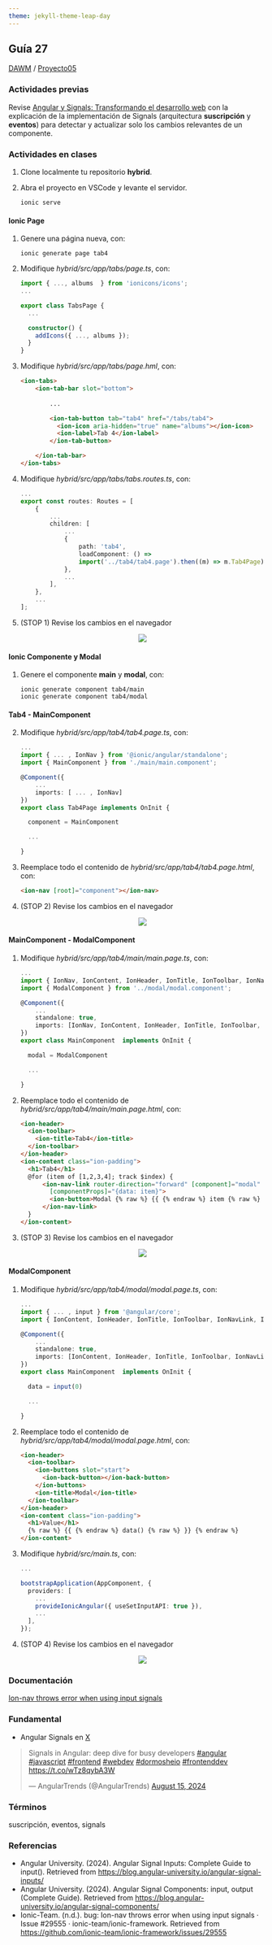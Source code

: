 ```yaml
---
theme: jekyll-theme-leap-day
---
```


## Guía 27

[DAWM](/DAWM/) / [Proyecto05](/DAWM/proyectos/2024/proyecto05)

### Actividades previas

Revise [Angular y Signals: Transformando el desarrollo web](https://www.viewnext.com/angular-y-signals-transformando-el-desarrollo-web/) con la explicación de la implementación de Signals (arquitectura **suscripción** y **eventos**) para detectar y actualizar solo los cambios relevantes de un componente. 

### Actividades en clases

1. Clone localmente tu repositorio **hybrid**.
2. Abra el proyecto en VSCode y levante el servidor.
	
	```command
	ionic serve
	```

#### Ionic Page

1. Genere una página nueva, con:

	```command
	ionic generate page tab4
	```

2. Modifique _hybrid/src/app/tabs/page.ts_, con:

	```typescript
	import { ..., albums  } from 'ionicons/icons';
	...

	export class TabsPage {
	  ...

	  constructor() {
	    addIcons({ ..., albums });
	  }
	}
	```

2. Modifique _hybrid/src/app/tabs/page.hml_, con:

	```html
	<ion-tabs>
		<ion-tab-bar slot="bottom">
			
			...

			<ion-tab-button tab="tab4" href="/tabs/tab4">
		      <ion-icon aria-hidden="true" name="albums"></ion-icon>
		      <ion-label>Tab 4</ion-label>
		    </ion-tab-button>

	  	</ion-tab-bar>
	</ion-tabs>
	```

3. Modifique _hybrid/src/app/tabs/tabs.routes.ts_, con:

	```typescript
	...
	export const routes: Routes = [
		{
			...
			children: [
				...
				{
					path: 'tab4',
					loadComponent: () =>
					import('../tab4/tab4.page').then((m) => m.Tab4Page),
				},
				...
			],
		},
		...
	];
	```

4. (STOP 1) Revise los cambios en el navegador

    <div align="center">
      <img src="imagenes/ionic_tab4.jpg">
    </div>


#### Ionic Componente y Modal

1. Genere el componente **main** y **modal**, con:

	```command
	ionic generate component tab4/main 
	ionic generate component tab4/modal
	```

#### Tab4 - MainComponent

2. Modifique _hybrid/src/app/tab4/tab4.page.ts_, con:

	```typescript
	...
	import { ... , IonNav } from '@ionic/angular/standalone';
	import { MainComponent } from './main/main.component';
	
	@Component({
		...
		imports: [ ... , IonNav] 
	})
	export class Tab4Page implements OnInit {

	  component = MainComponent

	  ...
	
	}
	```

3. Reemplace todo el contenido de _hybrid/src/app/tab4/tab4.page.html_, con:

	```html
	<ion-nav [root]="component"></ion-nav>
	```

4. (STOP 2) Revise los cambios en el navegador

    <div align="center">
      <img src="imagenes/ionic_maincomponent.jpg">
    </div>


#### MainComponent - ModalComponent

1. Modifique _hybrid/src/app/tab4/main/main.page.ts_, con:

	```typescript
	...
	import { IonNav, IonContent, IonHeader, IonTitle, IonToolbar, IonNavLink, IonButton, IonButtons, IonBackButton } from '@ionic/angular/standalone';
	import { ModalComponent } from '../modal/modal.component';
	
	@Component({
		...
		standalone: true,
		imports: [IonNav, IonContent, IonHeader, IonTitle, IonToolbar, IonNavLink, IonButton, IonButtons, IonBackButton]
	})
	export class MainComponent  implements OnInit {

	  modal = ModalComponent

	  ...
	
	}
	```

2. Reemplace todo el contenido de _hybrid/src/app/tab4/main/main.page.html_, con:

	```html
	<ion-header>
	  <ion-toolbar>
	    <ion-title>Tab4</ion-title>
	  </ion-toolbar>
	</ion-header>
	<ion-content class="ion-padding">
	  <h1>Tab4</h1>
	  @for (item of [1,2,3,4]; track $index) {
		  <ion-nav-link router-direction="forward" [component]="modal"
		    [componentProps]="{data: item}">
		    <ion-button>Modal {% raw %} {{ {% endraw %} item {% raw %} }} {% endraw %}</ion-button>
		  </ion-nav-link>
	  }
	</ion-content>
	```

3. (STOP 3) Revise los cambios en el navegador

    <div align="center">
      <img src="imagenes/ionic_buttons.jpg">
    </div>

#### ModalComponent

1. Modifique _hybrid/src/app/tab4/modal/modal.page.ts_, con:

	```typescript
	...
	import { ... , input } from '@angular/core';
	import { IonContent, IonHeader, IonTitle, IonToolbar, IonNavLink, IonButton, IonButtons, IonBackButton } from '@ionic/angular/standalone';
	
	@Component({
		...
		standalone: true,
		imports: [IonContent, IonHeader, IonTitle, IonToolbar, IonNavLink, IonButton, IonButtons, IonBackButton],
	})
	export class MainComponent  implements OnInit {

	  data = input(0)

	  ...
	
	}
	```

2. Reemplace todo el contenido de _hybrid/src/app/tab4/modal/modal.page.html_, con:

	```html
	<ion-header>
	  <ion-toolbar>
	    <ion-buttons slot="start">
	      <ion-back-button></ion-back-button>
	    </ion-buttons>
	    <ion-title>Modal</ion-title>
	  </ion-toolbar>
	</ion-header>
	<ion-content class="ion-padding">
	  <h1>Value</h1>
	  {% raw %} {{ {% endraw %} data() {% raw %} }} {% endraw %}
	</ion-content>
	```

3. Modifique _hybrid/src/main.ts_, con:

	```typescript
	...

	bootstrapApplication(AppComponent, {
	  providers: [
	    ...
	    provideIonicAngular({ useSetInputAPI: true }),
	    ...
	  ],
	});
	```

4. (STOP 4) Revise los cambios en el navegador

    <div align="center">
      <img src="imagenes/ionic_modal.jpg">
    </div>

### Documentación

[Ion-nav throws error when using input signals](https://github.com/ionic-team/ionic-framework/issues/29555)

### Fundamental

* Angular Signals en [X](https://x.com/AngularTrends/status/1824058459781836802)

<blockquote class="twitter-tweet"><p lang="en" dir="ltr">Signals in Angular: deep dive for busy developers <a href="https://twitter.com/hashtag/angular?src=hash&amp;ref_src=twsrc%5Etfw">#angular</a> <a href="https://twitter.com/hashtag/javascript?src=hash&amp;ref_src=twsrc%5Etfw">#javascript</a> <a href="https://twitter.com/hashtag/frontend?src=hash&amp;ref_src=twsrc%5Etfw">#frontend</a> <a href="https://twitter.com/hashtag/webdev?src=hash&amp;ref_src=twsrc%5Etfw">#webdev</a> <a href="https://twitter.com/hashtag/dormosheio?src=hash&amp;ref_src=twsrc%5Etfw">#dormosheio</a> <a href="https://twitter.com/hashtag/frontenddev?src=hash&amp;ref_src=twsrc%5Etfw">#frontenddev</a> <a href="https://t.co/wTz8qybA3W">https://t.co/wTz8qybA3W</a></p>&mdash; AngularTrends (@AngularTrends) <a href="https://twitter.com/AngularTrends/status/1824058459781836802?ref_src=twsrc%5Etfw">August 15, 2024</a></blockquote> <script async src="https://platform.twitter.com/widgets.js" charset="utf-8"></script>

### Términos

suscripción, eventos, signals

### Referencias

* Angular University. (2024). Angular Signal Inputs: Complete Guide to input(). Retrieved from https://blog.angular-university.io/angular-signal-inputs/
* Angular University. (2024). Angular Signal Components: input, output (Complete Guide). Retrieved from https://blog.angular-university.io/angular-signal-components/
* Ionic-Team. (n.d.). bug: Ion-nav throws error when using input signals · Issue #29555 · ionic-team/ionic-framework. Retrieved from https://github.com/ionic-team/ionic-framework/issues/29555